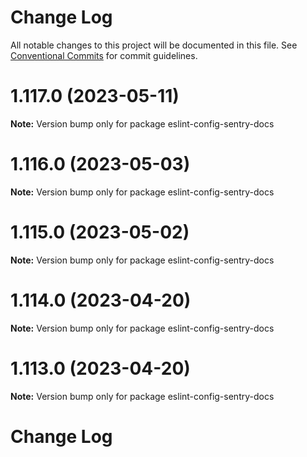 # Change Log

All notable changes to this project will be documented in this file.
See [Conventional Commits](https://conventionalcommits.org) for commit guidelines.

# 1.117.0 (2023-05-11)

**Note:** Version bump only for package eslint-config-sentry-docs





# 1.116.0 (2023-05-03)

**Note:** Version bump only for package eslint-config-sentry-docs





# 1.115.0 (2023-05-02)

**Note:** Version bump only for package eslint-config-sentry-docs





# 1.114.0 (2023-04-20)

**Note:** Version bump only for package eslint-config-sentry-docs





# 1.113.0 (2023-04-20)

**Note:** Version bump only for package eslint-config-sentry-docs





# Change Log
